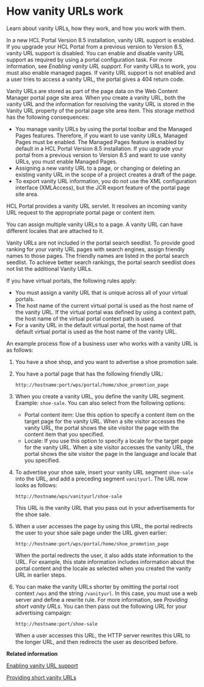 # How vanity URLs work

Learn about vanity URLs, how they work, and how you work with them.

In a new HCL Portal Version 8.5 installation, vanity URL support is enabled. If you upgrade your HCL Portal from a previous version to Version 8.5, vanity URL support is disabled. You can enable and disable vanity URL support as required by using a portal configuration task. For more information, see *Enabling vanity URL support*. For vanity URLs to work, you must also enable managed pages. If vanity URL support is not enabled and a user tries to access a vanity URL, the portal gives a 404 return code.

Vanity URLs are stored as part of the page data on the Web Content Manager portal page site area. When you create a vanity URL, both the vanity URL and the information for resolving the vanity URL is stored in the Vanity URL property of the portal page site area item. This storage method has the following consequences:

-   You manage vanity URLs by using the portal toolbar and the Managed Pages features. Therefore, if you want to use vanity URLs, Managed Pages must be enabled. The Managed Pages feature is enabled by default in a HCL Portal Version 8.5 installation. If you upgrade your portal from a previous version to Version 8.5 and want to use vanity URLs, you must enable Managed Pages.
-   Assigning a new vanity URL to a page, or changing or deleting an existing vanity URL in the scope of a project creates a draft of the page.
-   To export vanity URL information, you do not use the XML configuration interface \(XMLAccess\), but the JCR export feature of the portal page site area.

HCL Portal provides a vanity URL servlet. It resolves an incoming vanity URL request to the appropriate portal page or content item.

You can assign multiple vanity URLs to a page. A vanity URL can have different locales that are attached to it.

Vanity URLs are not included in the portal search seedlist. To provide good ranking for your vanity URL pages with search engines, assign friendly names to those pages. The friendly names are listed in the portal search seedlist. To achieve better search rankings, the portal search seedlist does not list the additional Vanity URLs.

If you have virtual portals, the following rules apply:

-   You must assign a vanity URL that is unique across all of your virtual portals.
-   The host name of the current virtual portal is used as the host name of the vanity URL. If the virtual portal was defined by using a context path, the host name of the virtual portal context path is used.
-   For a vanity URL in the default virtual portal, the host name of that default virtual portal is used as the host name of the vanity URL.

An example process flow of a business user who works with a vanity URL is as follows:

1.  You have a shoe shop, and you want to advertise a shoe promotion sale.
2.  You have a portal page that has the following friendly URL:

    ```
    http://hostname:port/wps/portal/home/shoe_promotion_page
    ```

3.  When you create a vanity URL, you define the vanity URL segment. Example: `shoe-sale`. You can also select from the following options:
    -   Portal content item: Use this option to specify a content item on the target page for the vanity URL. When a site visitor accesses the vanity URL, the portal shows the site visitor the page with the content item that you specified.
    -   Locale: If you use this option to specify a locale for the target page for the vanity URL. When a site visitor accesses the vanity URL, the portal shows the site visitor the page in the language and locale that you specified.
4.  To advertise your shoe sale, insert your vanity URL segment `shoe-sale` into the URL, and add a preceding segment `vanityurl`. The URL now looks as follows:

    ```
    http://hostname/wps/vanityurl/shoe-sale
    
    ```

    This URL is the vanity URL that you pass out in your advertisements for the shoe sale.

5.  When a user accesses the page by using this URL, the portal redirects the user to your shoe sale page under the URL given earlier:

    ```
    http://hostname:port/wps/portal/home/shoe_promotion_page
    ```

    When the portal redirects the user, it also adds state information to the URL. For example, this state information includes information about the portal content and the locale as selected when you created the vanity URL in earlier steps.

6.  You can make the vanity URLs shorter by omitting the portal root context `/wps` and the string `/vanityurl`. In this case, you must use a web server and define a rewrite rule. For more information, see *Providing short vanity URLs*. You can then pass out the following URL for your advertising campaign:

    ```
    http://hostname:port/shoe-sale
    ```

    When a user accesses this URL, the HTTP server rewrites this URL to the longer URL, and then redirects the user as described before.



**Related information**  


[Enabling vanity URL support](../wcm/van_url_cfgtsk_enable_vus.md)

[Providing short vanity URLs](../wcm/van_url_short.md)

